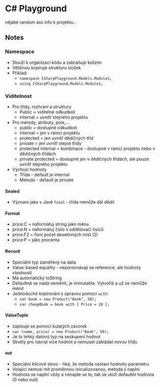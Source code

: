 # C# Playground
nějaké random ass info k projektu..

## Notes
### Namespace
- Slouží k organizaci kódu a zabraňuje kolizím
- Většinou kopíruje strukturu složek
- Příklad:
  - `namespace CSharpPlayground.Models.Module1;`
  - `using CSharpPlayground.Models.Module1;`

### Viditelnost
- Pro třídy, rozhraní a struktury
  - Public = viditelné odkudkoli
  - internal = uvnitř stejného projektu
- Pro metody, atributy, pole,...
  - public = dostupné odkudkoli
  - internal = jen v rámci projektu
  - protected = jen uvnitř dědičných tříd 
  - private = jen uvnitř stejné třídy
  - protected internal = kombinace - dostupné v rámci projektu nebo v dědičných třídách
  - private protected = dostupné jen v dědičných třídách, ale pouze uvnitř stejného projektu
- Výchozí hodnoty
  - Třída - default je internal
  - Metoda - default je private

#### Sealed
- Význam jako v Javě `final` - třída nemůže dál dědit

#### Format
- price:C = naformátuj string jako měnu
- price:N = naformátuj číslo s oddělovači tisíců
- price:F2 = fixní počet desetinných míst (2)
- price:P = jako procenta

#### Record
- Speciální typ zaměřený na data
- Value-based equality - neporovnávají se reference, ale hodnoty vlastností
- Má automatický toString
- Defaultně se nadá neměnit, je immutable. Vytvoříš a už se nemůže měnit
- Jednoduché kopírování s úpravou pomocí `with`:
  - `var book = new Product("Book", 50);`
  - `var cheapBook = book with { Price = 20 };`

#### ValueTuple
- zapisuje se pomocí kulatých závorek
- `var (name, price) = new Product("Book", 50);`
- Je to lehký datový typ na seskupení hodnot
- Skvělý pro návrat více hodnot a nemuset zakládat novou třídu

#### out
- Speciální klíčové slovo - říká, že metoda nastaví hodnotu parametru
- Volající nemusí mít proměnnou inicializovanou, metoda jí naplní.
- Hodnota se naplní vždy a nenajde se to, tak se uloží defaultní hodnota (0 nebo null)